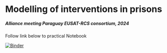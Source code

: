 # Modelling of interventions in prisons

##### Alliance meeting Paraguay EUSAT-RCS consortium, 2024

Follow link below to practical Notebook

[![Binder](https://mybinder.org/badge_logo.svg)](https://mybinder.org/v2/gh/juanvesga/TB_workshop/HEAD)
